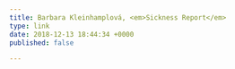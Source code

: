 ```yaml
---
title: Barbara Kleinhamplová, <em>Sickness Report</em>
type: link
date: 2018-12-13 18:44:34 +0000
published: false

---
```

